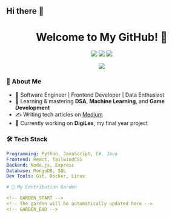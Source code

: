 ## Hi there 👋

<h1 align="center">Welcome to My GitHub! 💜</h1>

<p align="center">
  <img src="https://img.shields.io/badge/Code-Python-blue?style=flat&logo=python&logoColor=white">
  <img src="https://img.shields.io/badge/Framework-React-blueviolet?style=flat&logo=react&logoColor=white">
  <img src="https://img.shields.io/badge/Tools-GitHub-8A2BE2?style=flat&logo=github&logoColor=white">
</p>

<p align="center">
  <img src="https://capsule-render.vercel.app/api?type=waving&color=BD93F9&height=120&section=header">
</p>

### 💜 About Me
- 🚀 Software Engineer | Frontend Developer | Data Enthusiast
- 📖 Learning & mastering **DSA**, **Machine Learning**, and **Game Development**
- ✍️ Writing tech articles on [Medium](https://medium.com/@nawal.shahid113)
- 🎯 Currently working on **DigiLex**, my final year project

### 🛠 Tech Stack
```yaml
Programming: Python, JavaScript, C#, Java
Frontend: React, TailwindCSS
Backend: Node.js, Express
Database: MongoDB, SQL
Dev Tools: Git, Docker, Linux

# 🌿 My Contribution Garden

<!-- GARDEN_START -->
<!-- The garden will be automatically updated here -->
<!-- GARDEN_END -->
